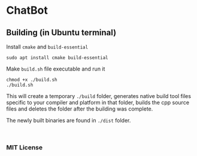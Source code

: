 # ChatBot

## Building (in Ubuntu terminal)

Install `cmake` and `build-essential`

    sudo apt install cmake build-essential

Make `build.sh` file executable and run it

    chmod +x ./build.sh
    ./build.sh

This will create a temporary `./build` folder, generates native build tool files specific to your compiler and platform in that folder, builds the cpp source files and deletes the folder after the building was complete.

The newly built binaries are found in `./dist` folder.


&nbsp;
### MIT License
